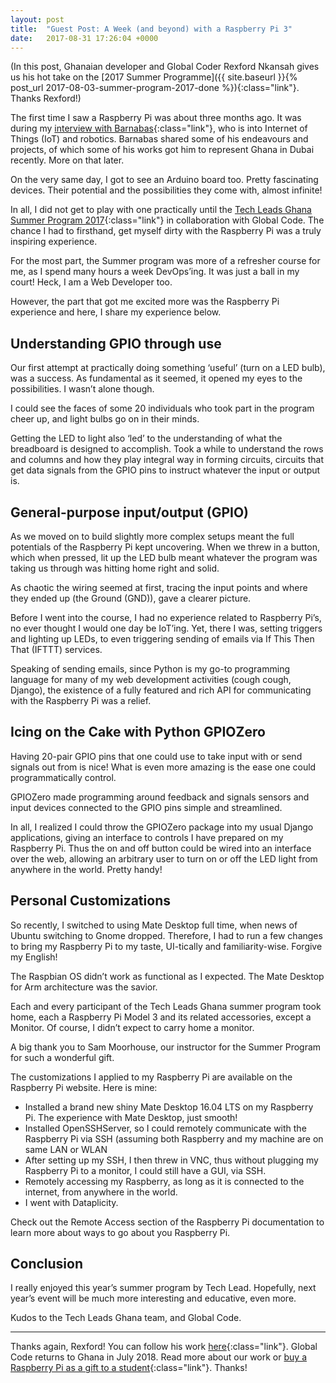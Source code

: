 ```yaml
---
layout: post
title:  "Guest Post: A Week (and beyond) with a Raspberry Pi 3"
date:   2017-08-31 17:26:04 +0000
---
```


(In this post, Ghanaian developer and Global Coder Rexford Nkansah gives us his hot take on the [2017 Summer Programme]({{ site.baseurl }}{% post_url 2017-08-03-summer-program-2017-done %}){:class="link"}.  Thanks Rexford!)

The first time I saw a Raspberry Pi was about three months ago. It was during my [interview with Barnabas](https://blog.khophi.co/khophis-dev-radio#episode-archives){:class="link"}, who is into Internet of Things (IoT) and robotics. Barnabas shared some of his endeavours and projects, of which some of his works got him to represent Ghana in Dubai recently. More on that later.

On the very same day, I got to see an Arduino board too. Pretty fascinating devices. Their potential and the possibilities they come with, almost infinite!

In all, I did not get to play with one practically until the [Tech Leads Ghana Summer Program 2017](https://blog.khophi.co/experience-tech-leads-ghana-2017-summer-program/){:class="link"} in collaboration with Global Code. The chance I had to firsthand, get myself dirty with the Raspberry Pi was a truly inspiring experience.

For the most part, the Summer program was more of a refresher course for me, as I spend many hours a week DevOps’ing. It was just a ball in my court! Heck, I am a Web Developer too.

However, the part that got me excited more was the Raspberry Pi experience and here, I share my experience below.

## Understanding GPIO through use
Our first attempt at practically doing something ‘useful’ (turn on a LED bulb), was a success. As fundamental as it seemed, it opened my eyes to the possibilities. I wasn’t alone though.

I could see the faces of some 20 individuals who took part in the program cheer up, and light bulbs go on in their minds.

Getting the LED to light also ‘led’ to the understanding of what the breadboard is designed to accomplish. Took a while to understand the rows and columns and how they play integral way in forming circuits, circuits that get data signals from the GPIO pins to instruct whatever the input or output is.

## General-purpose input/output (GPIO)
As we moved on to build slightly more complex setups meant the full potentials of the Raspberry Pi kept uncovering. When we threw in a button, which when pressed, lit up the LED bulb meant whatever the program was taking us through was hitting home right and solid.

As chaotic the wiring seemed at first, tracing the input points and where they ended up (the Ground (GND)), gave a clearer picture.

Before I went into the course, I had no experience related to Raspberry Pi’s, no ever thought I would one day be IoT’ing. Yet, there I was, setting triggers and lighting up LEDs, to even triggering sending of emails via If This Then That (IFTTT) services.

Speaking of sending emails, since Python is my go-to programming language for many of my web development activities (cough cough, Django), the existence of a fully featured and rich API for communicating with the Raspberry Pi was a relief.

## Icing on the Cake with Python GPIOZero
Having 20-pair GPIO pins that one could use to take input with or send signals out from is nice! What is even more amazing is the ease one could programmatically control.

GPIOZero made programming around feedback and signals sensors and input devices connected to the GPIO pins simple and streamlined.

In all, I realized I could throw the GPIOZero package into my usual Django applications, giving an interface to controls I have prepared on my Raspberry Pi. Thus the on and off button could be wired into an interface over the web, allowing an arbitrary user to turn on or off the LED light from anywhere in the world. Pretty handy!

## Personal Customizations
So recently, I switched to using Mate Desktop full time, when news of Ubuntu switching to Gnome dropped. Therefore, I had to run a few changes to bring my Raspberry Pi to my taste, UI-tically and familiarity-wise. Forgive my English!

The Raspbian OS didn’t work as functional as I expected. The Mate Desktop for Arm architecture was the savior.

Each and every participant of the Tech Leads Ghana summer program took home, each a Raspberry Pi Model 3 and its related accessories, except a Monitor. Of course, I didn’t expect to carry home a monitor.

A big thank you to Sam Moorhouse, our instructor for the Summer Program for such a wonderful gift.

The customizations I applied to my Raspberry Pi are available on the Raspberry Pi website. Here is mine:

  * Installed a brand new shiny Mate Desktop 16.04 LTS on my Raspberry Pi. The experience with Mate Desktop, just smooth!
  * Installed OpenSSHServer, so I could remotely communicate with the Raspberry Pi via SSH (assuming both Raspberry and my machine are on same LAN or WLAN
   * After setting up my SSH, I then threw in VNC, thus without plugging my Raspberry Pi to a monitor, I could still have a GUI, via SSH.
  * Remotely accessing my Raspberry, as long as it is connected to the internet, from anywhere in the world.
   * I went with Dataplicity.

Check out the Remote Access section of the Raspberry Pi documentation to learn more about ways to go about you Raspberry Pi.

## Conclusion
I really enjoyed this year’s summer program by Tech Lead. Hopefully, next year’s event will be much more interesting and educative, even more.

Kudos to the Tech Leads Ghana team, and Global Code.

---

Thanks again, Rexford! You can follow his work [here](https://blog.khophi.co/){:class="link"}. Global Code returns to Ghana in July 2018. Read more about our work or [buy a Raspberry Pi as a gift to a student](https://justgiving.com/GlobalCode){:class="link"}. Thanks!
